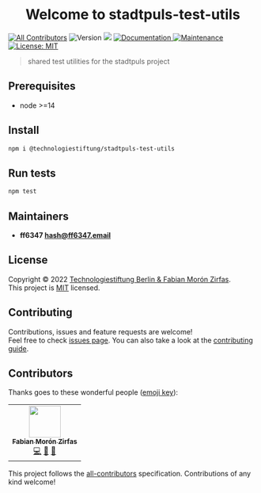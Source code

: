 <h1 align="center">Welcome to stadtpuls-test-utils</h1>

<!-- ALL-CONTRIBUTORS-BADGE:START - Do not remove or modify this section -->

[![All Contributors](https://img.shields.io/badge/all_contributors-1-green.svg)](#contributors-)<!-- ALL-CONTRIBUTORS-BADGE:END --> ![Version](https://img.shields.io/badge/version-1.0.0-blue.svg?cacheSeconds=2592000) ![](https://img.shields.io/badge/node-%3E%3D14-blue.svg) [ ![Documentation](https://img.shields.io/badge/documentation-yes-brightgreen.svg) ](https://github.com/technologiestiftung/stadtpuls-test-utils#readme) [ ![Maintenance](https://img.shields.io/badge/Maintained%3F-yes-green.svg) ](https://github.com/technologiestiftung/stadtpuls-test-utils/graphs/commit-activity) [![License: MIT](https://img.shields.io/github/license/technologiestiftung/stadtpuls-test-utils)](https://github.com/technologiestiftung/stadtpuls-test-utils/blob/main/LICENSE)

> shared test utilities for the stadtpuls project

## Prerequisites

- node >=14

## Install

```sh
npm i @technologiestiftung/stadtpuls-test-utils
```

## Run tests

```sh
npm test
```

## Maintainers

- **ff6347 <hash@ff6347.email>**

## License

Copyright © 2022 [Technologiestiftung Berlin & Fabian Morón Zirfas](https://github.com/technologiestiftung).<br />
This project is [MIT](https://github.com/technologiestiftung/stadtpuls-test-utils/blob/main/LICENSE) licensed.

## Contributing

Contributions, issues and feature requests are welcome!<br />Feel free to check [issues page](https://github.com/technologiestiftung/stadtpuls-test-utils/issues). You can also take a look at the [contributing guide](https://github.com/technologiestiftung/stadtpuls/blob/main/CONTRIBUTING.md).

## Contributors

Thanks goes to these wonderful people ([emoji key](https://allcontributors.org/docs/en/emoji-key)):

<!-- ALL-CONTRIBUTORS-LIST:START - Do not remove or modify this section -->
<!-- prettier-ignore-start -->
<!-- markdownlint-disable -->
<table>
  <tr>
    <td align="center"><a href="https://fabianmoronzirfas.me/"><img src="https://avatars.githubusercontent.com/u/315106?v=4?s=64" width="64px;" alt=""/><br /><sub><b>Fabian Morón Zirfas</b></sub></a><br /><a href="https://github.com/technologiestiftung/stadtpuls-test-utils/commits?author=ff6347" title="Code">💻</a> <a href="https://github.com/technologiestiftung/stadtpuls-test-utils/commits?author=ff6347" title="Documentation">📖</a> <a href="#design-ff6347" title="Design">🎨</a></td>
  </tr>
</table>

<!-- markdownlint-restore -->
<!-- prettier-ignore-end -->

<!-- ALL-CONTRIBUTORS-LIST:END -->

This project follows the [all-contributors](https://github.com/all-contributors/all-contributors) specification. Contributions of any kind welcome!
